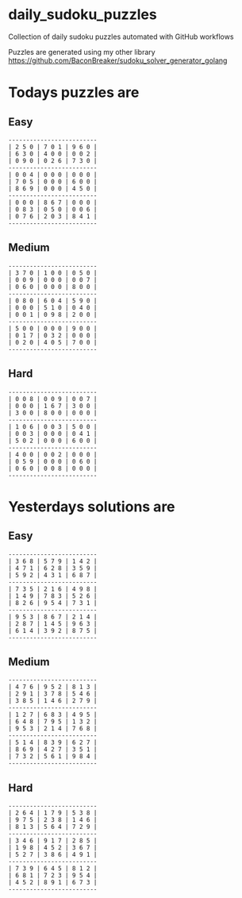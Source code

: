 
# daily_sudoku_puzzles 

Collection of daily sudoku puzzles automated with GitHub workflows 

Puzzles are generated using my other library https://github.com/BaconBreaker/sudoku_solver_generator_golang 
 

# Todays puzzles are 

## Easy 

```
-------------------------
| 2 5 0 | 7 0 1 | 9 6 0 | 
| 6 3 0 | 4 0 0 | 0 0 2 | 
| 0 9 0 | 0 2 6 | 7 3 0 | 
-------------------------
| 0 0 4 | 0 0 0 | 0 0 0 | 
| 7 0 5 | 0 0 0 | 6 0 0 | 
| 8 6 9 | 0 0 0 | 4 5 0 | 
-------------------------
| 0 0 0 | 8 6 7 | 0 0 0 | 
| 0 8 3 | 0 5 0 | 0 0 6 | 
| 0 7 6 | 2 0 3 | 8 4 1 | 
-------------------------
```
## Medium 

```
-------------------------
| 3 7 0 | 1 0 0 | 0 5 0 | 
| 0 0 9 | 0 0 0 | 0 0 7 | 
| 0 6 0 | 0 0 0 | 8 0 0 | 
-------------------------
| 0 8 0 | 6 0 4 | 5 9 0 | 
| 0 0 0 | 5 1 0 | 0 4 0 | 
| 0 0 1 | 0 9 8 | 2 0 0 | 
-------------------------
| 5 0 0 | 0 0 0 | 9 0 0 | 
| 0 1 7 | 0 3 2 | 0 0 0 | 
| 0 2 0 | 4 0 5 | 7 0 0 | 
-------------------------
```
## Hard 

```
-------------------------
| 0 0 8 | 0 0 9 | 0 0 7 | 
| 0 0 0 | 1 6 7 | 3 0 0 | 
| 3 0 0 | 8 0 0 | 0 0 0 | 
-------------------------
| 1 0 6 | 0 0 3 | 5 0 0 | 
| 0 0 3 | 0 0 0 | 0 4 1 | 
| 5 0 2 | 0 0 0 | 6 0 0 | 
-------------------------
| 4 0 0 | 0 0 2 | 0 0 0 | 
| 0 5 9 | 0 0 0 | 0 6 0 | 
| 0 6 0 | 0 0 8 | 0 0 0 | 
-------------------------
```
# Yesterdays solutions are 

## Easy 

```
-------------------------
| 3 6 8 | 5 7 9 | 1 4 2 | 
| 4 7 1 | 6 2 8 | 3 5 9 | 
| 5 9 2 | 4 3 1 | 6 8 7 | 
-------------------------
| 7 3 5 | 2 1 6 | 4 9 8 | 
| 1 4 9 | 7 8 3 | 5 2 6 | 
| 8 2 6 | 9 5 4 | 7 3 1 | 
-------------------------
| 9 5 3 | 8 6 7 | 2 1 4 | 
| 2 8 7 | 1 4 5 | 9 6 3 | 
| 6 1 4 | 3 9 2 | 8 7 5 | 
-------------------------
```
## Medium 

```
-------------------------
| 4 7 6 | 9 5 2 | 8 1 3 | 
| 2 9 1 | 3 7 8 | 5 4 6 | 
| 3 8 5 | 1 4 6 | 2 7 9 | 
-------------------------
| 1 2 7 | 6 8 3 | 4 9 5 | 
| 6 4 8 | 7 9 5 | 1 3 2 | 
| 9 5 3 | 2 1 4 | 7 6 8 | 
-------------------------
| 5 1 4 | 8 3 9 | 6 2 7 | 
| 8 6 9 | 4 2 7 | 3 5 1 | 
| 7 3 2 | 5 6 1 | 9 8 4 | 
-------------------------
```
## Hard 

```
-------------------------
| 2 6 4 | 1 7 9 | 5 3 8 | 
| 9 7 5 | 2 3 8 | 1 4 6 | 
| 8 1 3 | 5 6 4 | 7 2 9 | 
-------------------------
| 3 4 6 | 9 1 7 | 2 8 5 | 
| 1 9 8 | 4 5 2 | 3 6 7 | 
| 5 2 7 | 3 8 6 | 4 9 1 | 
-------------------------
| 7 3 9 | 6 4 5 | 8 1 2 | 
| 6 8 1 | 7 2 3 | 9 5 4 | 
| 4 5 2 | 8 9 1 | 6 7 3 | 
-------------------------
```
